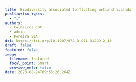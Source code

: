 ```yaml
---
title: Biodiversity associated to floating wetland islands
publication_types:
  - "1"
authors:
  - Calheiros CSC
  - admin
  - Pereira SIA
doi: https://doi.org/10.1007/978-3-031-31289-2_13
draft: false
featured: false
image:
  filename: featured
  focal_point: Smart
  preview_only: false
date: 2023-08-24T09:53:26.264Z
---
```


